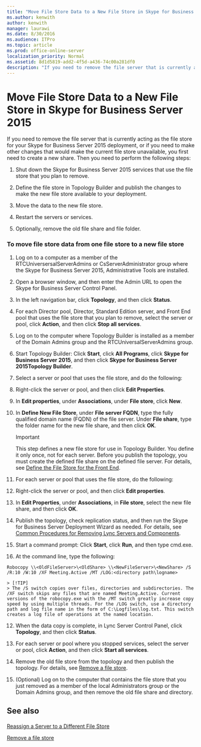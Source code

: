 ```yaml
---
title: "Move File Store Data to a New File Store in Skype for Business Server 2015"
ms.author: kenwith
author: kenwith
manager: laurawi
ms.date: 8/30/2016
ms.audience: ITPro
ms.topic: article
ms.prod: office-online-server
localization_priority: Normal
ms.assetid: 8d1d5819-add2-4f5d-a436-74c00a281df0
description: "If you need to remove the file server that is currently acting as the file store for your Skype for Business Server 2015 deployment, or if you need to make other changes that would make the current file store unavailable, you first need to create a new share. Then you need to perform the following steps:"
---
```


# Move File Store Data to a New File Store in Skype for Business Server 2015
 
If you need to remove the file server that is currently acting as the file store for your Skype for Business Server 2015 deployment, or if you need to make other changes that would make the current file store unavailable, you first need to create a new share. Then you need to perform the following steps:
  
1. Shut down the Skype for Business Server 2015 services that use the file store that you plan to remove.
    
2. Define the file store in Topology Builder and publish the changes to make the new file store available to your deployment.
    
3. Move the data to the new file store.
    
4. Restart the servers or services.
    
5. Optionally, remove the old file share and file folder.
    
### To move file store data from one file store to a new file store

1. Log on to a computer as a member of the RTCUniversersalServerAdmins or CsServerAdministrator group where the Skype for Business Server 2015, Administrative Tools are installed.
    
2.  Open a browser window, and then enter the Admin URL to open the Skype for Business Server Control Panel.  
    
3. In the left navigation bar, click **Topology**, and then click **Status**. 
    
4. For each Director pool, Director, Standard Edition server, and Front End pool that uses the file store that you plan to remove, select the server or pool, click **Action**, and then click **Stop all services**. 
    
5. Log on to the computer where Topology Builder is installed as a member of the Domain Admins group and the RTCUniversalServerAdmins group.
    
6. Start Topology Builder: Click **Start**, click **All Programs**, click **Skype for Business Server 2015**, and then click **Skype for Business Server 2015Topology Builder**.
    
7. Select a server or pool that uses the file store, and do the following:
    
1. Right-click the server or pool, and then click **Edit Properties**. 
    
2. In **Edit properties**, under **Associations**, under **File store**, click **New**.
    
3. In **Define New File Store**, under **File server FQDN**, type the fully qualified domain name (FQDN) of the file server. Under **File share**, type the folder name for the new file share, and then click **OK**.
    
    > [!IMPORTANT]
    > This step defines a new file store for use in Topology Builder. You define it only once, not for each server. Before you publish the topology, you must create the defined file share on the defined file server. For details, see [Define the File Store for the Front End](http://technet.microsoft.com/library/90994400-c4e5-4509-af41-121ac716fbca.aspx). 
  
8. For each server or pool that uses the file store, do the following:
    
1. Right-click the server or pool, and then click **Edit properties**.
    
2. In **Edit Properties**, under **Associations**, in **File store**, select the new file share, and then click **OK**.
    
9. Publish the topology, check replication status, and then run the Skype for Business Server Deployment Wizard as needed. For details, see [Common Procedures for Removing Lync Servers and Components](http://technet.microsoft.com/library/5438ce1e-57fa-4031-8bdb-3af6581d901b.aspx).
    
10. Start a command prompt: Click **Start**, click **Run**, and then type cmd.exe.
    
11. At the command line, type the following:
    
  ```
  Robocopy \\<OldFileServer>\<OldShare> \\<NewFileServer>\<NewShare> /S /R:10 /W:10 /XF Meeting.Active /MT /LOG:<directory path\logname>

  ```

    > [!TIP]
    > The /S switch copies over files, directories and subdirectories. The /XF switch skips any files that are named Meeting.Active. Current versions of the robocopy.exe with the /MT switch greatly increase copy speed by using multiple threads. For the /LOG switch, use a directory path and log file name in the form of C:\Logfiles\log.txt. This switch creates a log file of operations at the named location. 
  
12. When the data copy is complete, in Lync Server Control Panel, click **Topology**, and then click **Status**.
    
13. For each server or pool where you stopped services, select the server or pool, click **Action**, and then click **Start all services**. 
    
14. Remove the old file store from the topology and then publish the topology. For details, see [Remove a file store](http://technet.microsoft.com/library/1ba7eb15-5c87-4357-b4d8-f59409ac7f71.aspx).
    
15. (Optional) Log on to the computer that contains the file store that you just removed as a member of the local Administrators group or the Domain Admins group, and then remove the old file share and directory.
    
## See also

#### 

[Reassign a Server to a Different File Store](http://technet.microsoft.com/library/18509cce-a4d2-4537-a822-f99de6d7598e.aspx)
  
[Remove a file store](http://technet.microsoft.com/library/1ba7eb15-5c87-4357-b4d8-f59409ac7f71.aspx)

